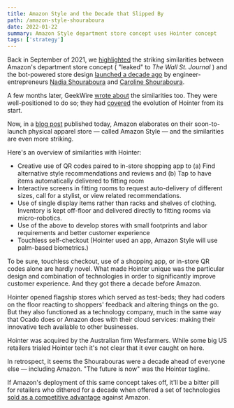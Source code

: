 ```yaml
---
title: Amazon Style and the Decade that Slipped By
path: /amazon-style-shouraboura
date: 2022-01-22
summary: Amazon Style department store concept uses Hointer concept
tags: ['strategy']
---
```


Back in September of 2021, we <a href="https://www.signalfox.org/amazon-department-stores/">highlighted</a> the striking similarities between Amazon's department store concept ( "leaked" to <em>The Wall St. Journal</em> ) and the bot-powered store design <a href="/amazon-department-stores">launched a decade ago</a> by engineer-entrepreneurs <a href="https://www.linkedin.com/in/nadiashouraboura" target="blank">Nadia Shouraboura</a> and <a href="https://www.linkedin.com/in/caroline-shouraboura-527a9693" target="blank">Caroline Shouraboura</a>.

A few months later, GeekWire <a href="https://www.geekwire.com/2022/amazon-to-try-another-tech-infused-retail-concept-with-amazon-style-its-first-physical-fashion-store/" target="blank">wrote about</a> the similarities too. They were well-positioned to do so; they had <a href="https://www.geekwire.com/2012/hointer-robot-jeans-clothing-apparel-store-startup/" target="blank">covered</a> the evolution of Hointer from its start.

Now, in a <a href="https://www.aboutamazon.com/news/retail/amazon-reimagines-in-store-shopping-with-amazon-style" target="blank">blog post</a> published today, Amazon elaborates on their soon-to-launch physical apparel store — called Amazon Style — and the similarities are even more striking.

Here's an overview of similarities with Hointer:

* Creative use of QR codes paired to in-store shopping app to (a) Find alternative style recommendations and reviews and (b) Tap to have items automatically delivered to fitting room
* Interactive screens in fitting rooms to request auto-delivery of different sizes, call for a stylist, or view related recommendations.
* Use of single display items rather than racks and shelves of clothing. Inventory is kept off-floor and delivered directly to fitting rooms via micro-robotics. 
* Use of the above to develop stores with small footprints and labor requirements and better customer experience
* Touchless self-checkout (Hointer used an app, Amazon Style will use palm-based biometrics.)

To be sure, touchless checkout, use of a shopping app, or in-store QR codes alone are hardly novel. What made Hointer unique was the particular design and  combination of technologies in order to significantly improve customer experience. And they got there a decade before Amazon.

Hointer opened flagship stores which served as test-beds; they had coders on the floor reacting to shoppers' feedback and altering things on the go. But they also functioned as a technology company, much in the same way that Ocado does or Amazon does with their cloud services: making their innovative tech available to other businesses.

Hointer was acquired by the Australian firm Wesfarmers. While some big US retailers trialed Hointer tech it's not clear that it ever caught on here. 

In retrospect, it seems the Shourabouras were a decade ahead of everyone else — including Amazon. "The future is now" was the Hointer tagline. 
 
If Amazon's deployment of this same concept takes off, it'll be a bitter pill for retailers who dithered for a decade when offered a set of technologies <a href="https://www.wired.com/2013/04/store-of-the-future/" target="blank">sold as a competitive advantage</a> against Amazon. 
